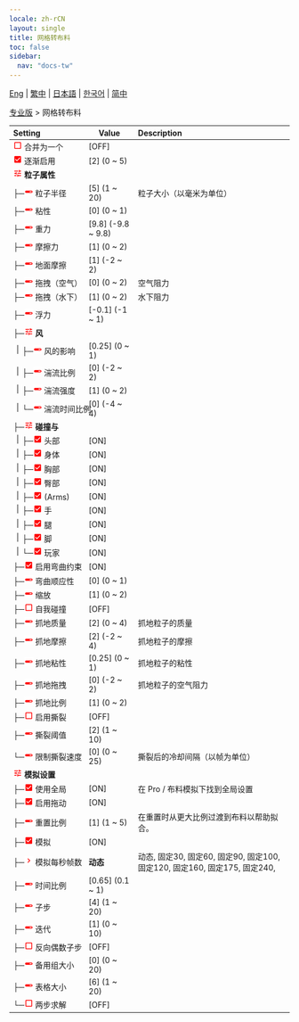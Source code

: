 ```yaml
---
locale: zh-rCN
layout: single
title: 网格转布料
toc: false
sidebar:
  nav: "docs-tw"
---
```

[Eng](/dancexr/menu/2025.4/actor/mesh_to_cloth) | [繁中](/tw/dancexr/menu/2025.4/actor/mesh_to_cloth) | [日本語](/jp/dancexr/menu/2025.4/actor/mesh_to_cloth) | [한국어](/kr/dancexr/menu/2025.4/actor/mesh_to_cloth) | [简中](/zh/dancexr/menu/2025.4/actor/mesh_to_cloth)

[专业版](../menu#专业版) > 网格转布料



| Setting | Value | Description |
| :--- | --- | :--- |
|<nobr><img src="/images/icon/ic_check_off.png" alt="check off icon"/> 合并为一个</nobr>| [OFF] | 
|<nobr><img src="/images/icon/ic_check_on.png" alt="check on icon"/> 逐渐启用</nobr>| [2] (0 ~ 5) | 
|<nobr><img src="/images/icon/ic_tune.png" alt="tune icon"/> <b>粒子属性</b></nobr>| | 
|<nobr>├─<img src="/images/icon/ic_slider.png" alt="slider icon"/> 粒子半径</nobr>| [5] (1 ~ 20) | 粒子大小（以毫米为单位）
|<nobr>├─<img src="/images/icon/ic_slider.png" alt="slider icon"/> 粘性</nobr>| [0] (0 ~ 1) | 
|<nobr>├─<img src="/images/icon/ic_slider.png" alt="slider icon"/> 重力</nobr>| [9.8] (-9.8 ~ 9.8) | 
|<nobr>├─<img src="/images/icon/ic_slider.png" alt="slider icon"/> 摩擦力</nobr>| [1] (0 ~ 2) | 
|<nobr>├─<img src="/images/icon/ic_slider.png" alt="slider icon"/> 地面摩擦</nobr>| [1] (-2 ~ 2) | 
|<nobr>├─<img src="/images/icon/ic_slider.png" alt="slider icon"/> 拖拽（空气）</nobr>| [0] (0 ~ 2) | 空气阻力
|<nobr>├─<img src="/images/icon/ic_slider.png" alt="slider icon"/> 拖拽（水下）</nobr>| [1] (0 ~ 2) | 水下阻力
|<nobr>├─<img src="/images/icon/ic_slider.png" alt="slider icon"/> 浮力</nobr>| [-0.1] (-1 ~ 1) | 
|<nobr>├─<img src="/images/icon/ic_tune.png" alt="tune icon"/> <b>风</b></nobr>| | 
|<nobr><img src="/images/icon/ic_line_v.png"/>├─<img src="/images/icon/ic_slider.png" alt="slider icon"/> 风的影响</nobr>| [0.25] (0 ~ 1) | 
|<nobr><img src="/images/icon/ic_line_v.png"/>├─<img src="/images/icon/ic_slider.png" alt="slider icon"/> 湍流比例</nobr>| [0] (-2 ~ 2) | 
|<nobr><img src="/images/icon/ic_line_v.png"/>├─<img src="/images/icon/ic_slider.png" alt="slider icon"/> 湍流强度</nobr>| [1] (0 ~ 2) | 
|<nobr><img src="/images/icon/ic_line_v.png"/>└─<img src="/images/icon/ic_slider.png" alt="slider icon"/> 湍流时间比例</nobr>| [0] (-4 ~ 4) | 
|<nobr>├─<img src="/images/icon/ic_tune.png" alt="tune icon"/> <b>碰撞与</b></nobr>| | 
|<nobr><img src="/images/icon/ic_line_v.png"/>├─<img src="/images/icon/ic_check_on.png" alt="check on icon"/> 头部</nobr>| [ON] | 
|<nobr><img src="/images/icon/ic_line_v.png"/>├─<img src="/images/icon/ic_check_on.png" alt="check on icon"/> 身体</nobr>| [ON] | 
|<nobr><img src="/images/icon/ic_line_v.png"/>├─<img src="/images/icon/ic_check_on.png" alt="check on icon"/> 胸部</nobr>| [ON] | 
|<nobr><img src="/images/icon/ic_line_v.png"/>├─<img src="/images/icon/ic_check_on.png" alt="check on icon"/> 臀部</nobr>| [ON] | 
|<nobr><img src="/images/icon/ic_line_v.png"/>├─<img src="/images/icon/ic_check_on.png" alt="check on icon"/> (Arms)</nobr>| [ON] | 
|<nobr><img src="/images/icon/ic_line_v.png"/>├─<img src="/images/icon/ic_check_on.png" alt="check on icon"/> 手</nobr>| [ON] | 
|<nobr><img src="/images/icon/ic_line_v.png"/>├─<img src="/images/icon/ic_check_on.png" alt="check on icon"/> 腿</nobr>| [ON] | 
|<nobr><img src="/images/icon/ic_line_v.png"/>├─<img src="/images/icon/ic_check_on.png" alt="check on icon"/> 脚</nobr>| [ON] | 
|<nobr><img src="/images/icon/ic_line_v.png"/>└─<img src="/images/icon/ic_check_on.png" alt="check on icon"/> 玩家</nobr>| [ON] | 
|<nobr>├─<img src="/images/icon/ic_check_on.png" alt="check on icon"/> 启用弯曲约束</nobr>| [ON] | 
|<nobr>├─<img src="/images/icon/ic_slider.png" alt="slider icon"/> 弯曲顺应性</nobr>| [0] (0 ~ 1) | 
|<nobr>├─<img src="/images/icon/ic_slider.png" alt="slider icon"/> 缩放</nobr>| [1] (0 ~ 2) | 
|<nobr>├─<img src="/images/icon/ic_check_off.png" alt="check off icon"/> 自我碰撞</nobr>| [OFF] | 
|<nobr>├─<img src="/images/icon/ic_slider.png" alt="slider icon"/> 抓地质量</nobr>| [2] (0 ~ 4) | 抓地粒子的质量
|<nobr>├─<img src="/images/icon/ic_slider.png" alt="slider icon"/> 抓地摩擦</nobr>| [2] (-2 ~ 4) | 抓地粒子的摩擦
|<nobr>├─<img src="/images/icon/ic_slider.png" alt="slider icon"/> 抓地粘性</nobr>| [0.25] (0 ~ 1) | 抓地粒子的粘性
|<nobr>├─<img src="/images/icon/ic_slider.png" alt="slider icon"/> 抓地拖拽</nobr>| [0] (-2 ~ 2) | 抓地粒子的空气阻力
|<nobr>├─<img src="/images/icon/ic_slider.png" alt="slider icon"/> 抓地比例</nobr>| [1] (0 ~ 2) | 
|<nobr>├─<img src="/images/icon/ic_check_off.png" alt="check off icon"/> 启用撕裂</nobr>| [OFF] | 
|<nobr>├─<img src="/images/icon/ic_slider.png" alt="slider icon"/> 撕裂阈值</nobr>| [2] (1 ~ 10) | 
|<nobr>└─<img src="/images/icon/ic_slider.png" alt="slider icon"/> 限制撕裂速度</nobr>| [0] (0 ~ 25) | 撕裂后的冷却间隔（以帧为单位）
|<nobr><img src="/images/icon/ic_tune.png" alt="tune icon"/> <b>模拟设置</b></nobr>| | 
|<nobr>├─<img src="/images/icon/ic_check_on.png" alt="check on icon"/> 使用全局</nobr>| [ON] | 在 Pro / 布料模拟下找到全局设置
|<nobr>├─<img src="/images/icon/ic_check_on.png" alt="check on icon"/> 启用拖动</nobr>| [ON] | 
|<nobr>├─<img src="/images/icon/ic_slider.png" alt="slider icon"/> 重置比例</nobr>| [1] (1 ~ 5) | 在重置时从更大比例过渡到布料以帮助拟合。
|<nobr>├─<img src="/images/icon/ic_check_on.png" alt="check on icon"/> 模拟</nobr>| [ON] | 
|<nobr>├─<img src="/images/icon/ic_chevron.png" alt="chevron icon"/> 模拟每秒帧数</nobr>| **动态** | 动态, 固定30, 固定60, 固定90, 固定100, 固定120, 固定160, 固定175, 固定240,  |
|<nobr>├─<img src="/images/icon/ic_slider.png" alt="slider icon"/> 时间比例</nobr>| [0.65] (0.1 ~ 1) | 
|<nobr>├─<img src="/images/icon/ic_slider.png" alt="slider icon"/> 子步</nobr>| [4] (1 ~ 20) | 
|<nobr>├─<img src="/images/icon/ic_slider.png" alt="slider icon"/> 迭代</nobr>| [1] (0 ~ 10) | 
|<nobr>├─<img src="/images/icon/ic_check_off.png" alt="check off icon"/> 反向偶数子步</nobr>| [OFF] | 
|<nobr>├─<img src="/images/icon/ic_slider.png" alt="slider icon"/> 备用组大小</nobr>| [0] (0 ~ 20) | 
|<nobr>├─<img src="/images/icon/ic_slider.png" alt="slider icon"/> 表格大小</nobr>| [6] (1 ~ 20) | 
|<nobr>└─<img src="/images/icon/ic_check_off.png" alt="check off icon"/> 两步求解</nobr>| [OFF] | 
